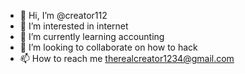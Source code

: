 - 👋 Hi, I’m @creator112
- 👀 I’m interested in internet
- 🌱 I’m currently learning accounting
- 💞️ I’m looking to collaborate on how to hack
- 📫 How to reach me therealcreator1234@gmail.com

<!---
creator112/creator112 is a ✨ special ✨ repository because its `README.md` (this file) appears on your GitHub profile.
You can click the Preview link to take a look at your changes.
--->
